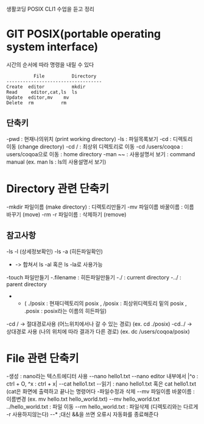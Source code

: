 생활코딩 POSIX CLI1 수업을 듣고 정리
 
# GIT POSIX(portable operating system interface)
시간의 순서에 따라 명령을 내릴 수 있다
```
       	  File	        Directory
-----------------------------------
Create  editor	        mkdir
Read	 editor,cat,ls 	ls
Update  editor,mv	 mv
Delete  rm	        rm
```
## 단축키
-pwd : 현재나의위치 (print working directory)
-ls : 파일목록보기
-cd : 디렉토리 이동 (change directory)
-cd / : 최상위 디렉토리로 이동
-cd /users/coqoa : users/coqoa으로 이동 : home directory
-man ~~ : 사용설명서 보기 : command manual (ex. man ls : ls의 사용설명서 보기)

# Directory 관련 단축키
-mkdir 파일이름 (make directory) : 디렉토리만들기
-mv 파일이름 바꿀이름 : 이름바꾸기 (move)
-rm -r 파일이름 : 삭제하기 (remove)

## 참고사항 
-ls -l (상세정보확인)
-ls -a (히든파일확인)
- -> 합쳐서 ls -al 혹은 ls -la로 사용가능

-touch 파일만들기
-.filename : 히든파일만들기
-./ : current directory
-../ : parent directory
- * ( ./posix : 현재디렉토리의 posix , /posix : 최상위디렉토리 밑의 posix , .posix : posix라는 이름의 히든파일)

-cd / -> 절대경로사용 (어느위치에서나 갈 수 있는 경로) (ex. cd ./posix)
-cd../ -> 상대경로 사용 (나의 위치에 따라 결과가 다른 경로) (ex. dc /users/coqoa/posix)

# File 관련 단축키
-생성 : nano라는 텍스트에디터 사용
--nano hello1.txt
--nano editor 내부에서 |^o : ctrl + O, ^x : ctrl + x|
--cat hello1.txt
--읽기 : nano hello1.txt 혹은 cat hello1.txt (cat은 화면에 출력하고 끝나는 명령어다
-파일수정과 삭제
--mv 파일이름 바꿀이름 : 이름변경 (ex. mv hello.txt hello_world.txt)
--mv hello_world.txt ../hello_world.txt : 파일 이동
--rm hello_world.txt : 파일삭제 (디렉토리와는 다르게 -r 사용하지않는다)
--* ;대신 &&을 쓰면 오류시 자동화를 종료해준다
